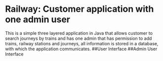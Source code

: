 # Railway: Customer application with one admin user
This is a simple three layered application in Java that allows customer to search journeys by trains and has one admin that has permission to add trains, railway stations and journeys, all information is stored in a database, with which the application communicates.
##User Interface
##Admin User Interface
